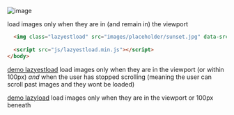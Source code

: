 ![image](https://rawgit.com/Paul-Browne/lazyestload.js/master/demo/images/lazyestload.png "Lazyestload.js logo")

load images only when they are in (and remain in) the viewport

```html
  <img class="lazyestload" src="images/placeholder/sunset.jpg" data-src="images/sunset.jpg" >
  
  <script src="js/lazyestload.min.js"></script>
</body>
```


[demo lazyestload](https://rawgit.com/Paul-Browne/lazyestload.js/master/demo/lazyestload.html) load images only when they are in the viewport (or within 100px) *and* when the user has stopped scrolling (meaning the user can scroll past images and they wont be loaded)


[demo lazyload](https://rawgit.com/Paul-Browne/lazyestload.js/master/demo/lazyload.html) load images only when they are in the viewport or 100px beneath
